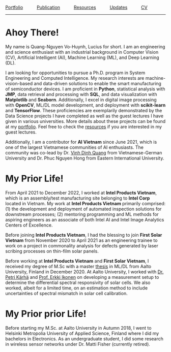 [Portfolio](/pages/portfolio) &nbsp; &nbsp; &nbsp; &nbsp; &nbsp;
[Publication](/pages/publication) &nbsp; &nbsp; &nbsp; &nbsp; &nbsp;
[Resources](/pages/resources) &nbsp; &nbsp; &nbsp; &nbsp; &nbsp;
[Updates](/pages/updates) &nbsp; &nbsp; &nbsp; &nbsp; &nbsp;
[CV](/pages/vohuynhquangnguyen_cv.pdf) &nbsp; &nbsp; &nbsp; &nbsp; &nbsp;

***

# Ahoy There!
My name is Quang-Nguyen Vo-Huynh, Lucius for short. I am an engineering and science enthusiast with an industrial background in Computer Vision (CV), Artificial Intelligent (AI), Machine Learning (ML), and Deep Learning (DL). 

I am looking for opportunities to pursue a Ph.D. program in System Engineering and Computed Intelligence. My research interests are machine-vision-based and data-driven solutions to enable the smart manufacturing of semiconductor devices. I am proficient in <b>Python</b>, statistical analysis with <b>JMP</b>, data retrieval and processing with <b>SQL</b>, and data visualization with <b>Matplotlib</b> and <b>Seaborn</b>. Additionally, I excel in digital image processing with <b>OpenCV</b>, ML/DL model development, and deployment with <b>scikit-learn</b> and <b>TensorFlow</b>. These proficiencies are exemplarily demonstrated by the Data Science projects I have completed as well as the guest lectures I have given in various universities. More details about these projects can be found at my <a href = "/pages/portfolio">portfolio</a>. Feel free to check the <a href = "/pages/resources">resources</a> if you are interested in my guest lectures.

Additionally, I am a contributor for <b>AI Vietnam</b> since June 2021, which is one of the largest Vietnamese communities of AI enthusiasts. The community was co-lead by Dr. <a href = "https://vgu.edu.vn/vi/faculty-of-engineering1?fam=76696E682E6471324056696E682044696E68205175616E67">Vinh Dinh Quang</a> from Vietnamese-German University and Dr. Phuc Nguyen Hong from Eastern International University.

# My Prior Life!
From April 2021 to December 2022, I worked at <b>Intel Products Vietnam</b>, which is an assembly/test manufacturing site belonging to <b>Intel Corp</b> located in Vietnam. My work at <b>Intel Products Vietnam</b> primarily comprised: (1) the development and deployment of automated inspection solutions for downstream processes; (2) mentoring programming and ML methods for aspiring engineers as an associate of both Intel AI and Intel Image Analytics Centers of Excellence. 

Before joining <b>Intel Products Vietnam</b>, I had the blessing to join <b>First Solar Vietnam</b> from November 2020 to April 2021 as an engineering trainee to work on a project in commonality analysis for defects generated by laser scribing processes on thin-film solar panels.

Before working at <b>Intel Products Vietnam</b> and <b>First Solar Vietnam</b>, I received my degree of M.Sc with a master <a href = "https://aaltodoc.aalto.fi/handle/123456789/102461">thesis</a> in ML/DL from Aalto University, Finland in December 2020. At Aalto University, I worked with <a href = "https://research.aalto.fi/en/persons/petri-k%C3%A4rh%C3%A4">Dr. Petri Kärhä</a> and <a href = "https://research.aalto.fi/en/persons/erkki-ikonen">Prof. Erkki Ikonen</a> on developing a measurement setup to determine the differential spectral responsivity of solar cells. We also worked, albeit for a limited time, on an estimation method to include uncertainties of spectral mismatch in solar cell calibration. 


# My Prior prior Life!
Before starting my M.Sc. at Aalto University in Autumn 2018, I went to Helsinki Metropolia University of Applied Science, Finland where I did my bachelors in Electronics. As an undergraduate student, I did some research in wireless sensor networks under Dr. Matti Fisher (currently retired).

